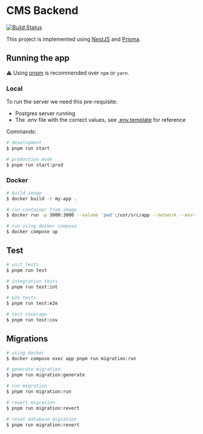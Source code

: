 # CMS Backend

[![Build Status](https://dev.azure.com/TheHelpersOrg/The%20Helpers/_apis/build/status%2FTheHelpersOrganization.volunteer-backend?branchName=master)](https://dev.azure.com/TheHelpersOrg/The%20Helpers/_build/latest?definitionId=2&branchName=master)

This project is implemented using [NestJS](https://nestjs.com/) and [Prisma](https://www.prisma.io/).

## Running the app

⚠️ Using [pnpm](https://pnpm.io/) is recommended over `npm` or `yarn`.

### Local

To run the server we need this pre-requisite:

- Postgres server running
- The .env file with the correct values, see [.env.template](.env.template) for reference

Commands:

```bash
# development
$ pnpm run start

# production mode
$ pnpm run start:prod
```

### Docker

```bash
# build image
$ docker build -t my-app .

# run container from image
$ docker run -p 3000:3000 --volume 'pwd':/usr/src/app --network --env-file .env my-app

# run using docker compose
$ docker compose up
```

## Test

```bash
# unit tests
$ pnpm run test

# integration tests
$ pnpm run test:int

# e2e tests
$ pnpm run test:e2e

# test coverage
$ pnpm run test:cov
```

## Migrations

```bash
# using docker
$ docker compose exec app pnpm run migration:run

# generate migration
$ pnpm run migration:generate

# run migration
$ pnpm run migration:run

# revert migration
$ pnpm run migration:revert

# reset database migration
$ pnpm run migration:revert
```
